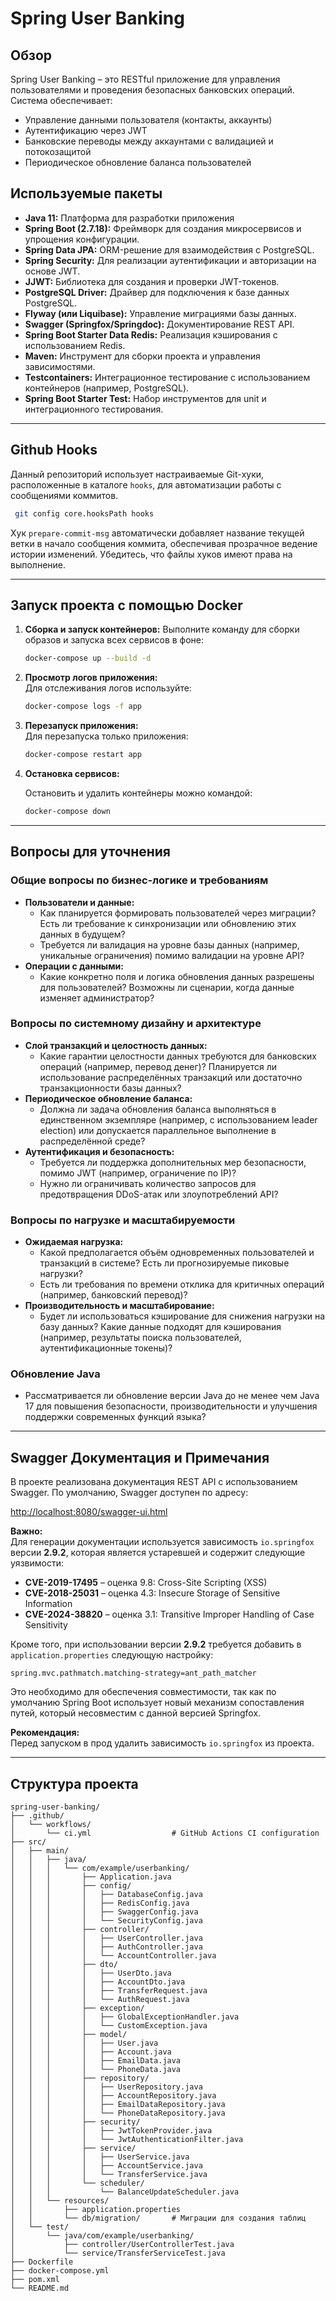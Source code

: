 # Spring User Banking

## Обзор

Spring User Banking – это RESTful приложение для управления пользователями и проведения безопасных банковских операций. Система обеспечивает:

- Управление данными пользователя (контакты, аккаунты)
- Аутентификацию через JWT
- Банковские переводы между аккаунтами с валидацией и потокозащитой
- Периодическое обновление баланса пользователей

## Используемые пакеты

- **Java 11:** Платформа для разработки приложения
- **Spring Boot (2.7.18):** Фреймворк для создания микросервисов и упрощения конфигурации.
- **Spring Data JPA:** ORM-решение для взаимодействия с PostgreSQL.
- **Spring Security:** Для реализации аутентификации и авторизации на основе JWT.
- **JJWT:** Библиотека для создания и проверки JWT-токенов.
- **PostgreSQL Driver:** Драйвер для подключения к базе данных PostgreSQL.
- **Flyway (или Liquibase):** Управление миграциями базы данных.
- **Swagger (Springfox/Springdoc):** Документирование REST API.
- **Spring Boot Starter Data Redis:** Реализация кэширования с использованием Redis.
- **Maven:** Инструмент для сборки проекта и управления зависимостями.
- **Testcontainers:** Интеграционное тестирование с использованием контейнеров (например, PostgreSQL).
- **Spring Boot Starter Test:** Набор инструментов для unit и интеграционного тестирования.

---

## Github Hooks

Данный репозиторий использует настраиваемые Git-хуки, расположенные в каталоге `hooks`, для автоматизации работы с сообщениями коммитов.

```sh
 git config core.hooksPath hooks
```

 Хук `prepare-commit-msg` автоматически добавляет название текущей ветки в начало сообщения коммита, обеспечивая прозрачное ведение истории изменений. Убедитесь, что файлы хуков имеют права на выполнение.

---

## Запуск проекта с помощью Docker

1. **Сборка и запуск контейнеров:**
   Выполните команду для сборки образов и запуска всех сервисов в фоне:

   ```bash
   docker-compose up --build -d
   ```

2. **Просмотр логов приложения:**  
   Для отслеживания логов используйте:

   ```bash
   docker-compose logs -f app
   ```

3. **Перезапуск приложения:**  
   Для перезапуска только приложения:

   ```bash
   docker-compose restart app
   ```

4. **Остановка сервисов:**  

   Остановить и удалить контейнеры можно командой:

   ```bash
   docker-compose down
   ```

---

## Вопросы для уточнения

### Общие вопросы по бизнес-логике и требованиям

- **Пользователи и данные:**
  - Как планируется формировать пользователей через миграции? Есть ли требование к синхронизации или обновлению этих данных в будущем?
  - Требуется ли валидация на уровне базы данных (например, уникальные ограничения) помимо валидации на уровне API?
- **Операции с данными:**
  - Какие конкретно поля и логика обновления данных разрешены для пользователей? Возможны ли сценарии, когда данные изменяет администратор?

### Вопросы по системному дизайну и архитектуре

- **Слой транзакций и целостность данных:**
  - Какие гарантии целостности данных требуются для банковских операций (например, перевод денег)? Планируется ли использование распределённых транзакций или достаточно транзакционности базы данных?
- **Периодическое обновление баланса:**
  - Должна ли задача обновления баланса выполняться в единственном экземпляре (например, с использованием leader election) или допускается параллельное выполнение в распределённой среде?
- **Аутентификация и безопасность:**
  - Требуется ли поддержка дополнительных мер безопасности, помимо JWT (например, ограничение по IP)?
  - Нужно ли ограничивать количество запросов для предотвращения DDoS-атак или злоупотреблений API?

### Вопросы по нагрузке и масштабируемости

- **Ожидаемая нагрузка:**
  - Какой предполагается объём одновременных пользователей и транзакций в системе? Есть ли прогнозируемые пиковые нагрузки?
  - Есть ли требования по времени отклика для критичных операций (например, банковский перевод)?
- **Производительность и масштабирование:**
  - Будет ли использоваться кэширование для снижения нагрузки на базу данных? Какие данные подходят для кэширования (например, результаты поиска пользователей, аутентификационные токены)?
  
### Обновление Java

- Рассматривается ли обновление версии Java до не менее чем Java 17 для повышения безопасности, производительности и улучшения поддержки современных функций языка?

---

## Swagger Документация и Примечания

В проекте реализована документация REST API с использованием Swagger. По умолчанию, Swagger доступен по адресу:

[http://localhost:8080/swagger-ui.html](http://localhost:8080/swagger-ui.html)

**Важно:**  
Для генерации документации используется зависимость `io.springfox` версии **2.9.2**, которая является устаревшей и содержит следующие уязвимости:

- **CVE-2019-17495** – оценка 9.8: Cross-Site Scripting (XSS)
- **CVE-2018-25031** – оценка 4.3: Insecure Storage of Sensitive Information
- **CVE-2024-38820** – оценка 3.1: Transitive Improper Handling of Case Sensitivity

Кроме того, при использовании версии **2.9.2** требуется добавить в `application.properties` следующую настройку:

```
spring.mvc.pathmatch.matching-strategy=ant_path_matcher
```

Это необходимо для обеспечения совместимости, так как по умолчанию Spring Boot использует новый механизм сопоставления путей, который несовместим с данной версией Springfox.

**Рекомендация:**  
Перед запуском в прод удалить зависимость `io.springfox` из проекта.

---

## Структура проекта

```
spring-user-banking/
├── .github/
│   └── workflows/
│       └── ci.yml                  # GitHub Actions CI configuration
├── src/
│   ├── main/
│   │   ├── java/
│   │   │   └── com/example/userbanking/
│   │   │       ├── Application.java
│   │   │       ├── config/
│   │   │       │   ├── DatabaseConfig.java
│   │   │       │   ├── RedisConfig.java
│   │   │       │   ├── SwaggerConfig.java
│   │   │       │   └── SecurityConfig.java
│   │   │       ├── controller/
│   │   │       │   ├── UserController.java
│   │   │       │   ├── AuthController.java
│   │   │       │   └── AccountController.java
│   │   │       ├── dto/
│   │   │       │   ├── UserDto.java
│   │   │       │   ├── AccountDto.java
│   │   │       │   ├── TransferRequest.java
│   │   │       │   └── AuthRequest.java
│   │   │       ├── exception/
│   │   │       │   ├── GlobalExceptionHandler.java
│   │   │       │   └── CustomException.java
│   │   │       ├── model/
│   │   │       │   ├── User.java
│   │   │       │   ├── Account.java
│   │   │       │   ├── EmailData.java
│   │   │       │   └── PhoneData.java
│   │   │       ├── repository/
│   │   │       │   ├── UserRepository.java
│   │   │       │   ├── AccountRepository.java
│   │   │       │   ├── EmailDataRepository.java
│   │   │       │   └── PhoneDataRepository.java
│   │   │       ├── security/
│   │   │       │   ├── JwtTokenProvider.java
│   │   │       │   └── JwtAuthenticationFilter.java
│   │   │       ├── service/
│   │   │       │   ├── UserService.java
│   │   │       │   ├── AccountService.java
│   │   │       │   └── TransferService.java
│   │   │       └── scheduler/
│   │   │           └── BalanceUpdateScheduler.java
│   │   └── resources/
│   │       ├── application.properties
│   │       └── db/migration/       # Миграции для создания таблиц
│   └── test/
│       └── java/com/example/userbanking/
│           ├── controller/UserControllerTest.java
│           └── service/TransferServiceTest.java
├── Dockerfile
├── docker-compose.yml
├── pom.xml
└── README.md
```
